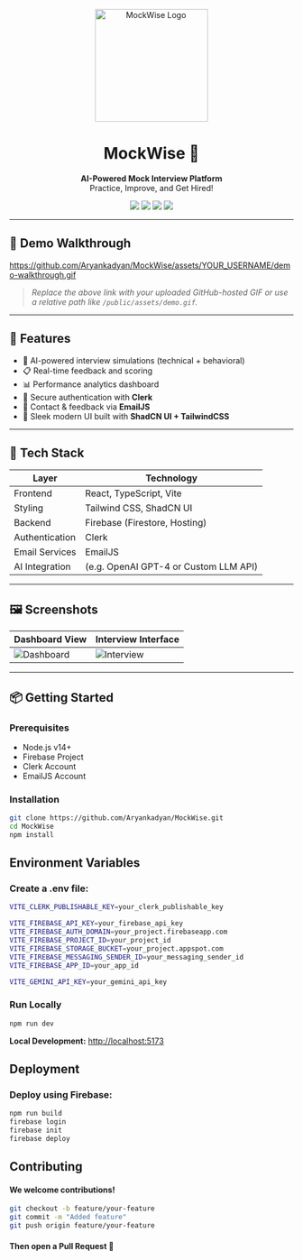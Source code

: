 <p align="center">
  <img src="public/assets/mockwise-logo.png" alt="MockWise Logo" width="200" />
</p>

<h1 align="center">MockWise 🎯</h1>

<p align="center">
  <b>AI-Powered Mock Interview Platform</b>  
  <br/>
  Practice, Improve, and Get Hired!
</p>

<p align="center">
  <img src="https://img.shields.io/github/stars/Aryankadyan/MockWise?style=flat-square" />
  <img src="https://img.shields.io/github/forks/Aryankadyan/MockWise?style=flat-square" />
  <img src="https://img.shields.io/github/license/Aryankadyan/MockWise?style=flat-square" />
  <img src="https://img.shields.io/github/deployments/Aryankadyan/MockWise/production?label=deploy&style=flat-square" />
</p>

---

## 🎥 Demo Walkthrough

https://github.com/Aryankadyan/MockWise/assets/YOUR_USERNAME/demo-walkthrough.gif

> _Replace the above link with your uploaded GitHub-hosted GIF or use a relative path like `/public/assets/demo.gif`._

---

## 🚀 Features

- 🎤 AI-powered interview simulations (technical + behavioral)
- 📋 Real-time feedback and scoring
- 📊 Performance analytics dashboard
- 🔐 Secure authentication with **Clerk**
- 💌 Contact & feedback via **EmailJS**
- 💅 Sleek modern UI built with **ShadCN UI + TailwindCSS**

---

## 🧰 Tech Stack

| Layer            | Technology                             |
|------------------|----------------------------------------|
| Frontend         | React, TypeScript, Vite                |
| Styling          | Tailwind CSS, ShadCN UI                |
| Backend          | Firebase (Firestore, Hosting)          |
| Authentication   | Clerk                                  |
| Email Services   | EmailJS                                |
| AI Integration   | (e.g. OpenAI GPT-4 or Custom LLM API)  |

---

## 🖼️ Screenshots

| Dashboard View | Interview Interface |
|----------------|---------------------|
| ![Dashboard](public/assets/dashboard.png) | ![Interview](public/assets/interview-simulation.png) |

---

## 📦 Getting Started

### Prerequisites

- Node.js v14+
- Firebase Project
- Clerk Account
- EmailJS Account

### Installation

```bash
git clone https://github.com/Aryankadyan/MockWise.git
cd MockWise
npm install
```


## Environment Variables

### Create a .env file:
```bash
VITE_CLERK_PUBLISHABLE_KEY=your_clerk_publishable_key

VITE_FIREBASE_API_KEY=your_firebase_api_key
VITE_FIREBASE_AUTH_DOMAIN=your_project.firebaseapp.com
VITE_FIREBASE_PROJECT_ID=your_project_id
VITE_FIREBASE_STORAGE_BUCKET=your_project.appspot.com
VITE_FIREBASE_MESSAGING_SENDER_ID=your_messaging_sender_id
VITE_FIREBASE_APP_ID=your_app_id

VITE_GEMINI_API_KEY=your_gemini_api_key
```

### Run Locally
```bash
npm run dev
```
**Local Development:** [http://localhost:5173](http://localhost:5173)

## Deployment 
### Deploy using Firebase:
```bash
npm run build
firebase login
firebase init
firebase deploy
```

## Contributing
#### We welcome contributions!
```bash
git checkout -b feature/your-feature
git commit -m "Added feature"
git push origin feature/your-feature
```
#### Then open a Pull Request 🙌

